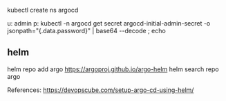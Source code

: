 kubectl create ns argocd

u: admin
p: kubectl -n argocd get secret argocd-initial-admin-secret -o jsonpath="{.data.password}" | base64 --decode ; echo

helm
------------------------------
helm repo add argo https://argoproj.github.io/argo-helm
helm search repo argo



References:
https://devopscube.com/setup-argo-cd-using-helm/